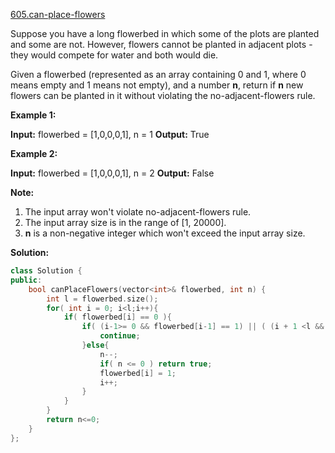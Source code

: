 [605.can-place-flowers](https://leetcode.com/problems/can-place-flowers/)  

Suppose you have a long flowerbed in which some of the plots are planted and some are not. However, flowers cannot be planted in adjacent plots - they would compete for water and both would die.

Given a flowerbed (represented as an array containing 0 and 1, where 0 means empty and 1 means not empty), and a number **n**, return if **n** new flowers can be planted in it without violating the no-adjacent-flowers rule.

**Example 1:**  

**Input:** flowerbed = \[1,0,0,0,1\], n = 1
**Output:** True

**Example 2:**  

**Input:** flowerbed = \[1,0,0,0,1\], n = 2
**Output:** False

**Note:**  

1.  The input array won't violate no-adjacent-flowers rule.
2.  The input array size is in the range of \[1, 20000\].
3.  **n** is a non-negative integer which won't exceed the input array size.  



**Solution:**  

```cpp
class Solution {
public:
    bool canPlaceFlowers(vector<int>& flowerbed, int n) {
        int l = flowerbed.size();
        for( int i = 0; i<l;i++){
            if( flowerbed[i] == 0 ){
                if( (i-1>= 0 && flowerbed[i-1] == 1) || ( (i + 1 <l && flowerbed[i+1] == 1)  )  ){
                    continue;
                }else{
                    n--;
                    if( n <= 0 ) return true;
                    flowerbed[i] = 1;
                    i++;
                }
            }
        }
        return n<=0;
    }
};
```
      